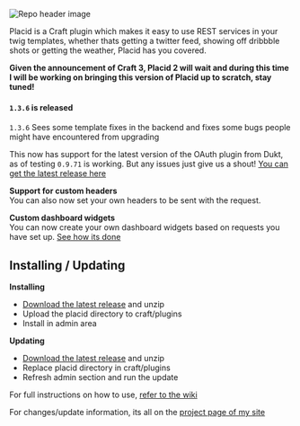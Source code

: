 ![Repo header image](http://itsalec.co.uk/images/placid-github-header.jpg)  

Placid is a Craft plugin which makes it easy to use REST services in your twig templates, whether thats getting a twitter feed, showing off dribbble shots or getting the weather, Placid has you covered.

**Given the announcement of Craft 3, Placid 2 will wait and during this time I will be working on bringing this version of Placid up to scratch, stay tuned!**

#### `1.3.6` is released

`1.3.6` Sees some template fixes in the backend and fixes some bugs people might have encountered from upgrading  

This now has support for the latest version of the OAuth plugin from Dukt, as of testing `0.9.71` is working. But any issues just give us a shout! [You can get the latest release here](https://github.com/alecritson/Placid/releases/latest)

**Support for custom headers**  
You can also now set your own headers to be sent with the request.

**Custom dashboard widgets**  
You can now create your own dashboard widgets based on requests you have set up. [See how its done](https://github.com/alecritson/Placid/wiki/Widgets)

## Installing / Updating

**Installing**
- [Download the latest release](https://github.com/alecritson/Placid/archive/v1.2.5.zip) and unzip
- Upload the placid directory to craft/plugins
- Install in admin area

**Updating**
- [Download the latest release](https://github.com/alecritson/Placid/archive/v1.2.5.zip) and unzip
- Replace placid directory in craft/plugins
- Refresh admin section and run the update

For full instructions on how to use, [refer to the wiki](https://github.com/alecritson/placid/wiki)

For changes/update information, its all on the [project page of my site](http://itsalec.co.uk/projects/placid)
